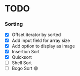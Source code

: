 # TODO
### Sorting
- [x] Offset iterator by sorted
- [x] Add input field for array size
- [x] Add option to display as image
- [x] Insertion Sort
- [x] Quicksort
- [ ] Shell Sort
- [ ] Bogo Sort :smile:
